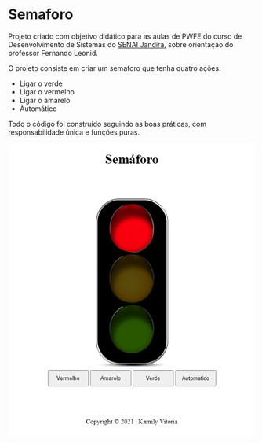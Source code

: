 # Semaforo

Projeto criado com objetivo didático para as aulas de PWFE do curso de Desenvolvimento de Sistemas do [SENAI Jandira](https://jandira.sp.senai.br/), sobre orientação do professor Fernando Leonid.

O projeto consiste em criar um semaforo que tenha quatro ações:
* Ligar o verde
* Ligar o vermelho
* Ligar o amarelo
* Automático

Todo o código foi construído seguindo as boas práticas, com responsabilidade única e funções puras.

![](img/CapturarSemaforo.png)
